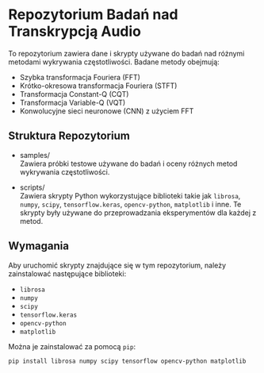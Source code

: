 # Repozytorium Badań nad Transkrypcją Audio

To repozytorium zawiera dane i skrypty używane do badań nad różnymi metodami wykrywania częstotliwości. Badane metody obejmują:

- Szybka transformacja Fouriera (FFT)
- Krótko-okresowa transformacja Fouriera (STFT)
- Transformacja Constant-Q (CQT)
- Transformacja Variable-Q (VQT)
- Konwolucyjne sieci neuronowe (CNN) z użyciem FFT

## Struktura Repozytorium

- samples/  
  Zawiera próbki testowe używane do badań i oceny różnych metod wykrywania częstotliwości.

- scripts/  
  Zawiera skrypty Python wykorzystujące biblioteki takie jak `librosa`, `numpy`, `scipy`, `tensorflow.keras`, `opencv-python`, `matplotlib` i inne. Te skrypty były używane do przeprowadzania eksperymentów dla każdej z metod.

## Wymagania

Aby uruchomić skrypty znajdujące się w tym repozytorium, należy zainstalować następujące biblioteki:

- `librosa`
- `numpy`
- `scipy`
- `tensorflow.keras`
- `opencv-python`
- `matplotlib`

Można je zainstalować za pomocą `pip`:

```bash
pip install librosa numpy scipy tensorflow opencv-python matplotlib
